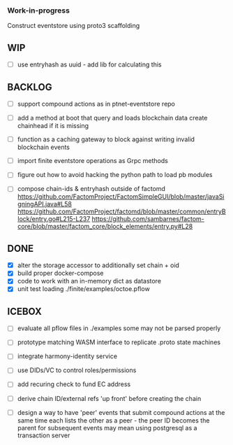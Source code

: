 ### Work-in-progress

Construct eventstore using proto3 scaffolding

WIP
---
- [ ] use entryhash as uuid - add lib for calculating this

BACKLOG
-------
- [ ] support compound actions as in ptnet-eventstore repo
- [ ] add a method at boot
      that query and loads blockchain data
      create chainhead if it is missing

- [ ] function as a caching gateway to block against writing invalid blockchain events
- [ ] import finite eventstore operations as Grpc methods
- [ ] figure out how to avoid hacking the python path to load pb modules
- [ ] compose chain-ids & entryhash outside of factomd
      https://github.com/FactomProject/FactomSimpleGUI/blob/master/javaSigningAPI.java#L58
      https://github.com/FactomProject/factomd/blob/master/common/entryBlock/entry.go#L215-L237
      https://github.com/sambarnes/factom-core/blob/master/factom_core/block_elements/entry.py#L28

DONE
------
- [x] alter the storage accessor to additionally set chain + oid
- [x] build proper docker-compose
- [x] code to work with an in-memory dict as datastore
- [x] unit test loading ./finite/examples/octoe.pflow

ICEBOX
------
- [ ] evaluate all pflow files in ./examples some may not be parsed properly
- [ ] prototype matching WASM interface to replicate .proto state machines 
- [ ] integrate harmony-identity service
- [ ] use DIDs/VC to control roles/permissions
- [ ] add recuring check to fund EC address
- [ ] derive chain ID/external refs 'up front' before creating the chain
- [ ] design a way to have 'peer' events that submit compound actions at the same time
      each lists the other as a peer - the peer ID becomes the parent for subsequent events
      may mean using postgresql as a transaction server

